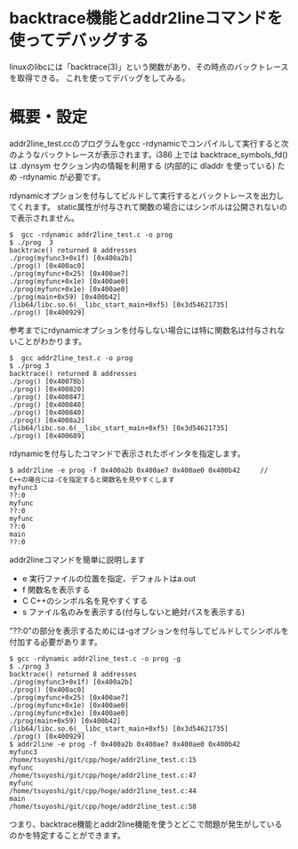 backtrace機能とaddr2lineコマンドを使ってデバッグする
====
linuxのlibcには「backtrace(3)」という関数があり、その時点のバックトレースを取得できる。 
これを使ってデバッグをしてみる。

# 概要・設定

addr2line_test.ccのプログラムをgcc -rdynamicでコンパイルして実行すると次のようなバックトレースが表示されます。i386 上では backtrace_symbols_fd() は .dynsym セクション内の情報を利用する (内部的に dladdr を使っている) ため -rdynamic が必要です。 

rdynamicオプションを付与してビルドして実行するとバックトレースを出力してくれます。
static属性が付与されて関数の場合にはシンボルは公開されないので表示されません。
```
$  gcc -rdynamic addr2line_test.c -o prog
$ ./prog  3
backtrace() returned 8 addresses
./prog(myfunc3+0x1f) [0x400a2b]
./prog() [0x400ac0]
./prog(myfunc+0x25) [0x400ae7]
./prog(myfunc+0x1e) [0x400ae0]
./prog(myfunc+0x1e) [0x400ae0]
./prog(main+0x59) [0x400b42]
/lib64/libc.so.6(__libc_start_main+0xf5) [0x3d54621735]
./prog() [0x400929]
```

参考までにrdynamicオプションを付与しない場合には特に関数名は付与されないことがわかります。
```
$  gcc addr2line_test.c -o prog
$ ./prog 3
backtrace() returned 8 addresses
./prog() [0x40078b]
./prog() [0x400820]
./prog() [0x400847]
./prog() [0x400840]
./prog() [0x400840]
./prog() [0x4008a2]
/lib64/libc.so.6(__libc_start_main+0xf5) [0x3d54621735]
./prog() [0x400689]
```

rdynamicを付与したコマンドで表示されたポインタを指定します。
```
$ addr2line -e prog -f 0x400a2b 0x400ae7 0x400ae0 0x400b42     // C++の場合には-Cを指定すると関数名を見やすくします
myfunc3
??:0
myfunc
??:0
myfunc
??:0
main
??:0
```

addr2lineコマンドを簡単に説明します
- e 実行ファイルの位置を指定、デフォルトはa.out
- f 関数名を表示する
- C C++のシンボル名を見やすくする
- s ファイル名のみを表示する(付与しないと絶対パスを表示する)


"??:0"の部分を表示するためには-gオプションを付与してビルドしてシンボルを付加する必要があります。
```
$ gcc -rdynamic addr2line_test.c -o prog -g
$ ./prog 3
backtrace() returned 8 addresses
./prog(myfunc3+0x1f) [0x400a2b]
./prog() [0x400ac0]
./prog(myfunc+0x25) [0x400ae7]
./prog(myfunc+0x1e) [0x400ae0]
./prog(myfunc+0x1e) [0x400ae0]
./prog(main+0x59) [0x400b42]
/lib64/libc.so.6(__libc_start_main+0xf5) [0x3d54621735]
./prog() [0x400929]
$ addr2line -e prog -f 0x400a2b 0x400ae7 0x400ae0 0x400b42
myfunc3
/home/tsuyoshi/git/cpp/hoge/addr2line_test.c:15
myfunc
/home/tsuyoshi/git/cpp/hoge/addr2line_test.c:47
myfunc
/home/tsuyoshi/git/cpp/hoge/addr2line_test.c:44
main
/home/tsuyoshi/git/cpp/hoge/addr2line_test.c:58
```

つまり、backtrace機能とaddr2line機能を使うとどこで問題が発生がしているのかを特定することができます。


